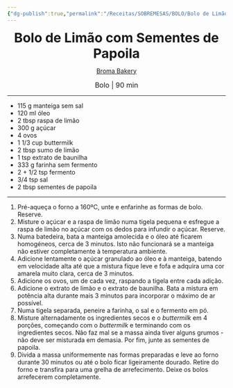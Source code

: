 ```yaml
---
{"dg-publish":true,"permalink":"/Receitas/SOBREMESAS/BOLO/Bolo de Limão com Sementes de Papoila/","title":"Bolo de Limão com Sementes de Papoila","tags":["💚ok"]}
---
```


<div style="text-align: center;"> <span style="font-size: 30px;"><b>Bolo de Limão com Sementes de Papoila</b></span> </div>

<span class="center"> <center> [Broma Bakery](https://bromabakery.com/lemon-poppyseed-cake-recipe/) </center></span>

<div style="text-align: center;"> <span style="font-size: 16px;">  Bolo | 90 min </span> </div>

---
- 115 g manteiga sem sal
- 120 ml óleo
- 2 tbsp raspa de limão
- 300 g açúcar
- 4 ovos
- 1 1/3 cup buttermilk
- 2 tbsp sumo de limão
- 1 tsp extrato de baunilha
- 333 g farinha sem fermento
- 2 + 1/2 tsp fermento
- 3/4 tsp sal
- 2 tbsp sementes de papoila
---
1. Pré-aqueça o forno a 160ºC, unte e enfarinhe as formas de bolo. Reserve.
2. Misture o açúcar e a raspa de limão numa tigela pequena e esfregue a raspa de limão no açúcar com os dedos para infundir o açúcar. Reserve.
3. Numa batedeira, bata a manteiga amolecida e o óleo até ficarem homogéneos, cerca de 3 minutos. Isto não funcionará se a manteiga não estiver completamente à temperatura ambiente.
4. Adicione lentamente o açúcar granulado ao óleo e à manteiga, batendo em velocidade alta até que a mistura fique leve e fofa e adquira uma cor amarela muito clara, cerca de 3 minutos.
5. Adicione os ovos, um de cada vez, raspando a tigela entre cada adição.
6. Adicione o extrato de limão e o extrato de baunilha. Bata a mistura em potência alta durante mais 3 minutos para incorporar o máximo de ar possível.
7. Numa tigela separada, peneire a farinha, o sal e o fermento em pó.
8. Misture alternadamente os ingredientes secos e o *buttermilk* em 4 porções, começando com o *buttermilk* e terminando com os ingredientes secos. Não faz mal se a massa ainda tiver alguns grumos - não deve ser misturada em demasia. Por fim, junte as sementes de papoila.
9. Divida a massa uniformemente nas formas preparadas e leve ao forno durante 30 minutos ou até o bolo ficar ligeiramente dourado. Retire do forno e transfira para uma grelha de arrefecimento. Deixe os bolos arrefecerem completamente.